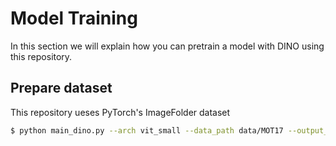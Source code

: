 # Model Training

In this section we will explain how you can pretrain a model with DINO using this repository.

## Prepare dataset

This repository ueses PyTorch's ImageFolder dataset 

```bash
$ python main_dino.py --arch vit_small --data_path data/MOT17 --output_dir work_dirs
```